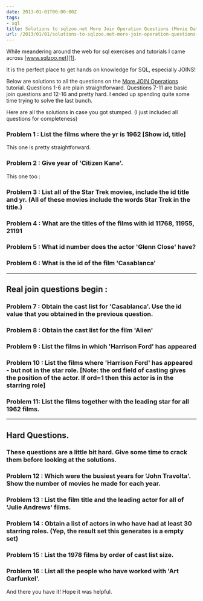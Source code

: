 ```yaml
---
date: 2013-01-01T00:00:00Z
tags:
- sql
title: Solutions to sqlzoo.net More Join Operation Questions (Movie Database)
url: /2013/01/01/solutions-to-sqlzoo.net-more-join-operation-questions-movie-database/
---
```


While meandering around the web for sql exercises and tutorials I came across [www.sqlzoo.net][1].

It is the perfect place to get hands on knowledge for SQL, especially JOINS!

Below are solutions to all the questions on the [More JOIN Operations][2] tutorial. Questions 1-6 are plain straightforward. Questions 7-11 are basic join questions and 12-16 and pretty hard. I ended up spending quite some time trying to solve the last bunch.

Here are all the solutions in case you got stumped. (I just included all questions for completeness)


### Problem 1 : List the films where the yr is 1962 [Show id, title]
This one is pretty straightforward.

<script src="https://gist.github.com/3551780.js"> </script>

### Problem 2 : Give year of 'Citizen Kane'.
This one too :

<script src="https://gist.github.com/3551783.js"> </script>

### Problem 3 : List all of the Star Trek movies, include the id title and yr. (All of these movies include the words Star Trek in the title.)

<script src="https://gist.github.com/3551454.js"> </script>

### Problem 4 : What are the titles of the films with id 11768, 11955, 21191

<script src="https://gist.github.com/3551463.js"> </script>

### Problem 5 : What id number does the actor 'Glenn Close' have?

<script src="https://gist.github.com/3551476.js"> </script>

### Problem 6 : What is the id of the film 'Casablanca'

<script src="https://gist.github.com/3551479.js"> </script>

------
## Real join questions begin :

### Problem 7 : Obtain the cast list for 'Casablanca'. Use the id value that you obtained in the previous question.

<script src="https://gist.github.com/3551492.js"> </script>

### Problem 8 : Obtain the cast list for the film 'Alien'

<script src="https://gist.github.com/3551529.js"> </script>

### Problem 9 : List the films in which 'Harrison Ford' has appeared

<script src="https://gist.github.com/3551537.js"> </script>

### Problem 10 : List the films where 'Harrison Ford' has appeared - but not in the star role. [Note: the ord field of casting gives the position of the actor. If ord=1 then this actor is in the starring role]

<script src="https://gist.github.com/3551544.js"> </script>

### Problem 11: List the films together with the leading star for all 1962 films.

<script src="https://gist.github.com/3551556.js"> </script>
--------

## Hard Questions.
### These questions are a little bit hard. Give some time to crack them before looking at the solutions.

### Problem 12 : Which were the busiest years for 'John Travolta'. Show the number of movies he made for each year.

<script src="https://gist.github.com/3551570.js"> </script>

### Problem 13 : List the film title and the leading actor for all of 'Julie Andrews' films.

<script src="https://gist.github.com/3551578.js"> </script>

### Problem 14 : Obtain a list of actors in who have had at least 30 starring roles. (Yep, the result set this generates is a empty set)

<script src="https://gist.github.com/3551585.js"> </script>

### Problem 15 : List the 1978 films by order of cast list size.

<script src="https://gist.github.com/3551594.js"> </script>

### Problem 16 : List all the people who have worked with 'Art Garfunkel'.

<script src="https://gist.github.com/3551605.js"> </script>

And there you have it! Hope it was helpful.


  [1]: http://www.sqlzoo.net
  [2]: http://sqlzoo.net/wiki/More_JOIN_operations
